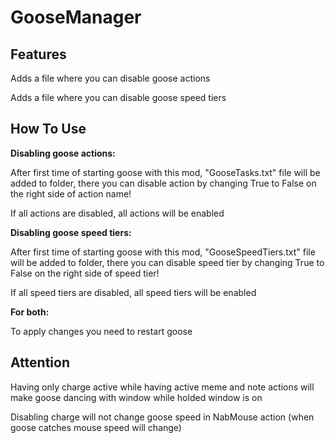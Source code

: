 # GooseManager

## Features

Adds a file where you can disable goose actions

Adds a file where you can disable goose speed tiers

## How To Use

**Disabling goose actions:**

After first time of starting goose with this mod, "GooseTasks.txt" file will be added to folder, there you can disable action by changing True to False on the right side of action name!

If all actions are disabled, all actions will be enabled

**Disabling goose speed tiers:**

After first time of starting goose with this mod, "GooseSpeedTiers.txt" file will be added to folder, there you can disable speed tier by changing True to False on the right side of speed tier!

If all speed tiers are disabled, all speed tiers will be enabled

**For both:**

To apply changes you need to restart goose

## Attention

Having only charge active while having active meme and note actions will make goose dancing with window while holded window is on

Disabling charge will not change goose speed in NabMouse action (when goose catches mouse speed will change)
